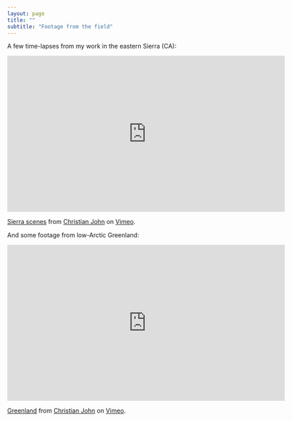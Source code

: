 ```yaml
---
layout: page
title: ""
subtitle: "Footage from the field"
---
```


A few time-lapses from my work in the eastern Sierra (CA):

<iframe src="https://player.vimeo.com/video/530988274" width="640" height="360" frameborder="0" allow="autoplay; fullscreen" allowfullscreen></iframe>
<p><a href="https://vimeo.com/530988274">Sierra scenes</a> from <a href="https://vimeo.com/user42061674">Christian John</a> on <a href="https://vimeo.com">Vimeo</a>.</p>

And some footage from low-Arctic Greenland:

<iframe src="https://player.vimeo.com/video/136984369" width="640" height="360" frameborder="0" allow="autoplay; fullscreen" allowfullscreen></iframe>
<p><a href="https://vimeo.com/136984369">Greenland</a> from <a href="https://vimeo.com/user42061674">Christian John</a> on <a href="https://vimeo.com">Vimeo</a>.</p>